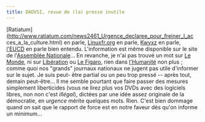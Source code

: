 ```yaml
---
title: DADVSI, revue de (la) presse inutile
---
```


[Ratiatum](http://www.ratiatum.com/news2461_Urgence_declaree_pour_freiner_l_ac
ces_a_la_culture.html) en parle,
[Linuxfr.org](http://linuxfr.org/2005/09/27/19632.html) en parle,
[Kwyxz](http://www.kwyxz.org/weblog/?p=827) en parle,
[l'EUCD](http://eucd.info/pr-2005-09-27.fr.php) en parle bien entendu.
L'information est même disponible sur le site de l'[Assemblée
Nationale](http://www.assemblee-nationale.fr/12/dossiers/031206.asp)... En
revanche, je n'ai pas trouvé un mot sur [Le Monde](http://www.lemonde.fr), ni
sur [Libération](http://www.liberation.fr) ou [Le Figaro](http://figaro.net),
rien dans [l'Humanité](http://huma.fr) non plus ; comme quoi nos "grands"
journaux nationaux ne jugent pas utile d'informer sur le sujet. Je suis peut-
être partial ou un peu trop pressé -- après tout, demain peut-être... Il me
semble pourtant que faire passer des mesures simplement liberticides (vous ne
lirez plus vos DVDs avec des logiciels libres, non non c'est _illégal_),
dictées par une idée assez originale de la démocratie, en _urgence_ mérite
quelques mots. Rien. C'est bien dommage quand on sait que le rapport de force
est en notre faveur dès qu'on informe un minimum...

